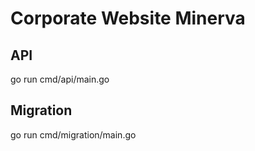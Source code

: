 # Corporate Website Minerva

## API
go run cmd/api/main.go

## Migration
go run cmd/migration/main.go